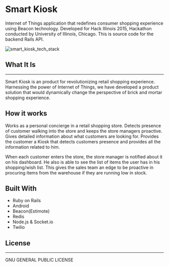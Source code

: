 # Smart Kiosk
Internet of Things application that redefines consumer shopping experience using Beacon technology. Developed for Hack Illinois 2015, Hackathon conducted by University of Illinois, Chicago. This is source code for the backend Rails API.

![smart_kiosk_tech_stack](https://user-images.githubusercontent.com/1825853/27051610-b3ce70a0-4f84-11e7-9f28-72e6ac648954.jpg)

## What It Is
-----------
Smart Kiosk is an product for revolutionizing retail shopping experience. Harnessing the power of Internet of Things, we have developed a product solution that would dynamically change the perspective of brick and mortar shopping experience.

## How it works
Works as a personal concierge in a retail shopping store. Detects presence of customer walking into the store and keeps the store managers proactive. Gives detailed information about what customers are looking for. Provides the customer a Kiosk that detects customers presence and provides all the information related to him.

When each customer enters the store, the store manager is notified about it on his dashboard. He also is able to see the list of items the user has in his shopping/wish list. This gives the sales team an edge to be proactive in procuring items from the warehouse if they are running low in stock.

## Built With
- Ruby on Rails
- Android
- Beacon(Estimote)
- Redis
- Node.js & Socket.io
- Twilio

## License
---------
GNU GENERAL PUBLIC LICENSE
